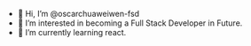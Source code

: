 - 👋 Hi, I’m @oscarchuaweiwen-fsd
- 👀 I’m interested in becoming a Full Stack Developer in Future.
- 🌱 I’m currently learning react.

